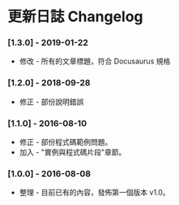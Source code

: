# 更新日誌 Changelog

### [1.3.0] - 2019-01-22

- 修改 - 所有的文章標題，符合 Docusaurus 規格

### [1.2.0] - 2018-09-28

- 修正 - 部份說明錯誤

### [1.1.0] - 2016-08-10

- 修正 - 部份程式碼範例問題。
- 加入 - "實例與程式碼片段"章節。

### [1.0.0] - 2016-08-08

- 整理 - 目前已有的內容，發佈第一個版本 v1.0。
